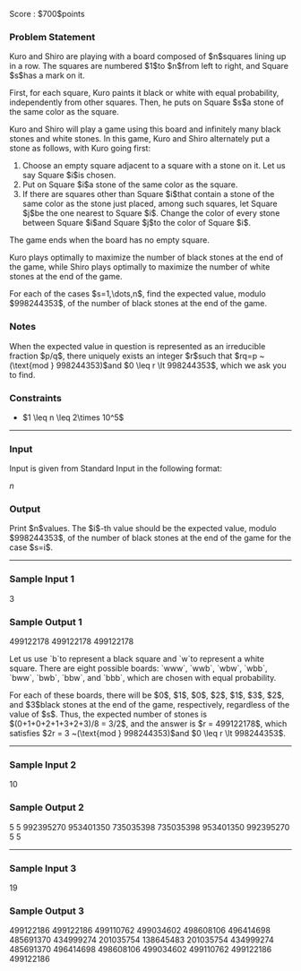 
<div>

<span>

<span>

<p>
Score : $700$points
</p>

<div>

<section>

### **Problem Statement**

<p>
Kuro and Shiro are playing with a board composed of $n$squares lining up in a row.
The squares are numbered $1$to $n$from left to right, and Square $s$has a mark on it.
</p>

<p>
First, for each square, Kuro paints it black or white with equal probability, independently from other squares. Then, he puts on Square $s$a stone of the same color as the square.
</p>

<p>
Kuro and Shiro will play a game using this board and infinitely many black stones and white stones. In this game, Kuro and Shiro alternately put a stone as follows, with Kuro going first:
</p>

<ol>

<li>
Choose an empty square adjacent to a square with a stone on it. Let us say Square $i$is chosen.
</li>

<li>
Put on Square $i$a stone of the same color as the square.
</li>

<li>
If there are squares other than Square $i$that contain a stone of the same color as the stone just placed, among such squares, let Square $j$be the one nearest to Square $i$. Change the color of every stone between Square $i$and Square $j$to the color of Square $i$.
</li>

</ol>

<p>
The game ends when the board has no empty square.
</p>

<p>
Kuro plays optimally to maximize the number of black stones at the end of the game, while Shiro plays optimally to maximize the number of white stones at the end of the game.
</p>

<p>
For each of the cases $s=1,\dots,n$, find the expected value, modulo $998244353$, of the number of black stones at the end of the game.
</p>

</section>

</div>

<div>

<section>

### **Notes**

<p>
When the expected value in question is represented as an irreducible fraction $p/q$, there uniquely exists an integer $r$such that $rq=p ~(\text{mod } 998244353)$and $0 \leq r \lt 998244353$, which we ask you to find.
</p>

</section>

</div>

<div>

<section>

### **Constraints**

<ul>

<li>
$1 \leq n \leq 2\times 10^5$
</li>

</ul>

</section>

</div>

---

<div>

<div>

<section>

### **Input**

<p>
Input is given from Standard Input in the following format:
</p>

<div>

$n$
</div>

</section>

</div>

<div>

<section>

### **Output**

<p>
Print $n$values.
The $i$-th value should be the expected value, modulo $998244353$, of the number of black stones at the end of the game for the case $s=i$.
</p>

</section>

</div>

</div>

---

<div>

<section>

### **Sample Input 1**

<div>

3

</div>

</section>

</div>

<div>

<section>

### **Sample Output 1**

<div>

499122178
499122178
499122178

</div>

<p>
Let us use `b`to represent a black square and `w`to represent a white square.
There are eight possible boards: `www`, `wwb`, `wbw`, `wbb`, `bww`, `bwb`, `bbw`, and `bbb`, which are chosen with equal probability.
</p>

<p>
For each of these boards, there will be $0$, $1$, $0$, $2$, $1$, $3$, $2$, and $3$black stones at the end of the game, respectively, regardless of the value of $s$.
Thus, the expected number of stones is $(0+1+0+2+1+3+2+3)/8 = 3/2$, and the answer is $r = 499122178$, which satisfies $2r = 3 ~(\text{mod } 998244353)$and $0 \leq r \lt 998244353$.
</p>

</section>

</div>

---

<div>

<section>

### **Sample Input 2**

<div>

10

</div>

</section>

</div>

<div>

<section>

### **Sample Output 2**

<div>

5
5
992395270
953401350
735035398
735035398
953401350
992395270
5
5

</div>

</section>

</div>

---

<div>

<section>

### **Sample Input 3**

<div>

19

</div>

</section>

</div>

<div>

<section>

### **Sample Output 3**

<div>

499122186
499122186
499110762
499034602
498608106
496414698
485691370
434999274
201035754
138645483
201035754
434999274
485691370
496414698
498608106
499034602
499110762
499122186
499122186

</div>

</section>

</div>

</span>

</span>

</div>
